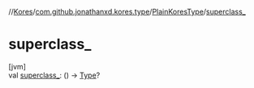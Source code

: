 //[Kores](../../../index.md)/[com.github.jonathanxd.kores.type](../index.md)/[PlainKoresType](index.md)/[superclass_](superclass_.md)

# superclass_

[jvm]\
val [superclass_](superclass_.md): () -> [Type](https://docs.oracle.com/javase/8/docs/api/java/lang/reflect/Type.html)?
